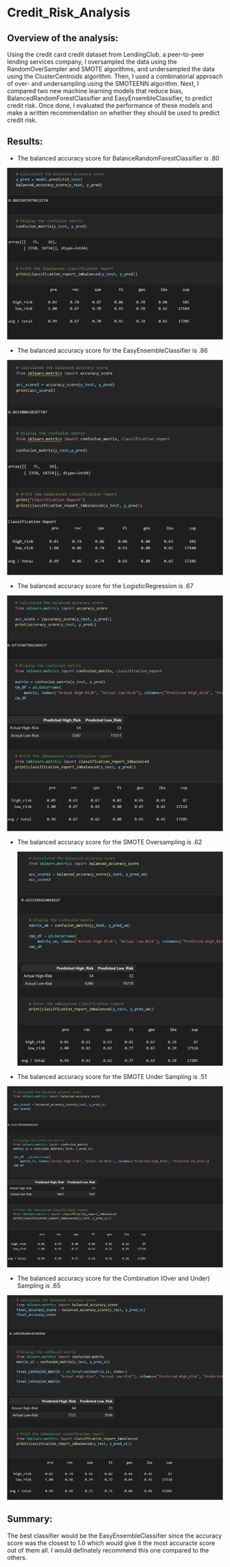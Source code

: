 # Credit_Risk_Analysis

## Overview of the analysis:

Using the credit card credit dataset from LendingClub, a peer-to-peer lending services company, I oversampled the data using the RandomOverSampler and SMOTE algorithms, and undersampled the data using the ClusterCentroids algorithm. Then, I used a combinatorial approach of over- and undersampling using the SMOTEENN algorithm. Next, I compared two new machine learning models that reduce bias, BalancedRandomForestClassifier and EasyEnsembleClassifier, to predict credit risk. Once done, I evaluated the performance of these models and make a written recommendation on whether they should be used to predict credit risk.

## Results: 
  - The balanced accuracy score for BalanceRandomForestClassifier is .80

![Screenshot](BalanceRandomForestClassifier.PNG)

  - The balanced accuracy score for the EasyEnsembleClassifier is .86
  
  ![Screenshot](EasyEnsembleClassifier.PNG)
  
  - The balanced accuracy score for the LogisticRegression is .67
  
   ![Screenshot](LogisticRegression.PNG)
  
  
  - The balanced accuracy score for the SMOTE Oversampling is .62

    ![Screenshot](SMOTE_Oversampling.PNG)
    
    
  - The balanced accuracy score for the SMOTE Under Sampling is .51


![Screenshot](SMOTE_Under_Sampling.PNG)

  - The balanced accuracy score for the Combination (Over and Under) Sampling is .65
  

![Screenshot](Combination_Sampling.PNG)

## Summary: 

The best classifier would be the EasyEnsembleClassifier since the accuracy score was the closest to 1.0 which would give it the most accuracte score out of them all.
 I would definately recommend this one compared to the others.

